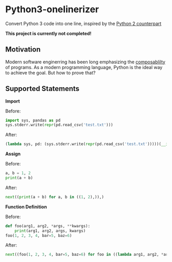 # Python3-onelinerizer

Convert Python 3 code into one line, inspired by the [Python 2 counterpart](http://www.onelinerizer.com/)

**This project is currently not completed!**

## Motivation

Modern software enginerring has been long emphasizing the [composablilty](https://en.wikipedia.org/wiki/Composability) of programs. As a modern programming language, Python is the ideal way to achieve the goal. But how to prove that?

## Supported Statements

**Import**

Before:

```python
import sys, pandas as pd
sys.stderr.write(repr(pd.read_csv('test.txt')))
```

After:

```python
(lambda sys, pd: (sys.stderr.write(repr(pd.read_csv('test.txt')))))(__import__("sys"), __import__("pandas"))
```

**Assign**

Before:

```python
a, b = 1, 2
print(a + b)
```

After:

```python
next((print(a + b) for a, b in ((1, 2),)),)
```

**Function Definition**

Before:

```python
def foo(arg1, arg2, *args, **kwargs):
    print(arg1, arg2, args, kwargs)
foo(1, 2, 3, 4, bar=5, baz=6)
```

After:

```python
next((foo(1, 2, 3, 4, bar=5, baz=6) for foo in ((lambda arg1, arg2, *args, **kwargs: print(arg1, arg2, args, kwargs)),)),)
```
